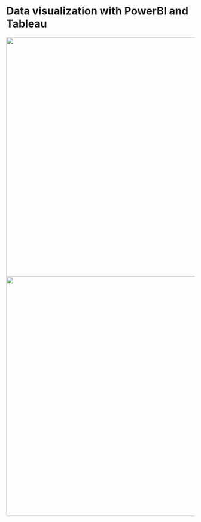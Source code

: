 # Data visualization with PowerBI and Tableau
<img src="https://github.com/Kinqa/Data-visualization/assets/46509897/65971b99-a5d9-420d-a64a-2aab9f2ca4de" width="640">
<img src="https://github.com/Kinqa/Data-visualization/assets/46509897/a672f30a-0a2b-4874-bc95-9ffd77b96049" width="640">

